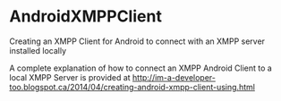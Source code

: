 AndroidXMPPClient
=================

Creating an XMPP Client for Android to connect with an XMPP server installed locally

A complete explanation of how to connect an XMPP Android Client to a local XMPP Server is provided at
http://im-a-developer-too.blogspot.ca/2014/04/creating-android-xmpp-client-using.html
